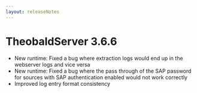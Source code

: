 ```yaml
---
layout: releaseNotes
---
```


# TheobaldServer 3.6.6
- New runtime: Fixed a bug where extraction logs would end up in the webserver logs and vice versa
- New runtime: Fixed a bug where the pass through of the SAP password for sources with SAP authentication enabled would not work correctly
- Improved log entry format consistency